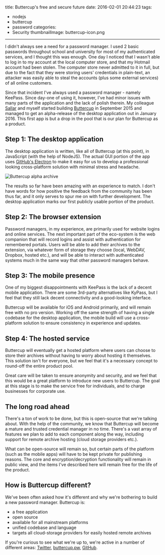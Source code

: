 title: Buttercup's free and secure future
date: 2016-02-01 20:44:23
tags:
  - nodejs
  - buttercup
  - password
categories:
  - Security
thumbnailImage: buttercup-icon.png
---
I didn't always see a need for a password manager. I used 2 basic passwords throughout school and university for most of my authenticated services, and I thought this was enough. One day I noticed that I wasn't able to log in to my account at the local computer store, and that my Hotmail account had been stolen. The computer store never admitted to it in full, but due to the fact that they were storing users' credentials in plain-text, an attacker was easily able to steal the accounts (plus some external services) of all online customers.

Since that incident I've always used a password manager - namely KeePass. Since day-one of using it, however, I've had minor issues with many parts of the application and the lack of polish therein. My colleague [Sallar](https://github.com/orgs/buttercup-pw/people/sallar) and myself started building [Buttercup](http://buttercup.pw) in September 2015 and managed to get an alpha-release of the desktop application out in January 2016. This first app is but a drop in the pool that is our plan for Buttercup as a product.

## Step 1: The desktop application
The desktop application is written, like all of Buttercup (at this point), in JavaScript (with the help of NodeJS). The actual GUI portion of the app uses [GitHub's Electron](http://electron.atom.io/) to make it easy for us to develop a professional looking cross-platform solution with minimal stress and headache.

![Buttercup alpha archive](buttercup-alpha-archive.png "Buttercup alpha archive screen")

The results so far have been amazing with an experience to match. I don't have words for how positive the feedback from the community has been thus far, and it only serves to spur me on with further development. The desktop application marks our first publicly usable portion of the product.

## Step 2: The browser extension
Password managers, in my experience, are primarily used for website logins and online services. The next important part of the eco-system is the web companion that will record logins and assist with authentication for remembered portals. Users will be able to add their archives to the extension, via whatever form of storage they choose (local, WebDAV, Dropbox, hosted etc.), and will be able to interact with authenticated systems much in the same way that other password managers behave.

## Step 3: The mobile presence
One of my biggest disappointments with KeePass is the lack of a decent mobile application. There are some 3rd-party alternatives like KyPass, but I feel that they still lack decent connectivity and a good-looking interface.

Buttercup will be available for iOS and Android primarily, and will remain free with no pro version. Working off the same strength of having a single codebase for the desktop application, the mobile build will use a cross-platform solution to ensure consistency in experience and updates.

## Step 4: The hosted service
Buttercup will eventually get a hosted platform where users can choose to store their archives without having to worry about hosting it themselves. This solution isn't for everyone, but we feel that it's a necessary concept to round-off the entire product pool.

Great care will be taken to ensure anonymity and security, and we feel that this would be a great platform to introduce new users to Buttercup. The goal at this stage is to make the service free for individuals, and to charge businesses for corporate use.

## The long road ahead
There's a ton of work to be done, but this is open-source that we're talking about. With the help of the community, we know that Buttercup will become a mature and trusted credential manager in no time. There's a vast array of features we plan to add to each component along the way, including support for remote archive hosting (cloud storage providers etc.).

What can be open-source will remain so, but certain parts of the platform (such as the mobile apps) will have to be kept private for publishing reasons. The core and encryption/decryption functionality will remain in public view, and the items I've described here will remain free for the life of the product.

## How is Buttercup different?
We've been often asked how it's different and why we're bothering to build a new password manager. Buttercup is:
 * a free application
 * open source
 * available for all mainstream platforms
 * unified codebase and language
 * targets all cloud-storage providers for easily hosted remote archives

If you're curious to see what we're up to, we're active in a number of different areas: [Twitter](https://twitter.com/buttercup_pw), [buttercup.pw](http://buttercup.pw), [GitHub](https://github.com/buttercup-pw).
